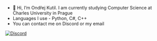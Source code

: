- 👋 Hi, I’m Ondřej Kutil. I am currently studying Computer Science at Charles University in Prague
- Languages I use - Python, C#, C++
- You can contact me on Discord or my email

[![Discord](https://img.shields.io/badge/DISCORD-%237289DA.svg?logo=discord&logoColor=white&style=for-the-badge)](https://discord.gg/VX4sRcTW)
